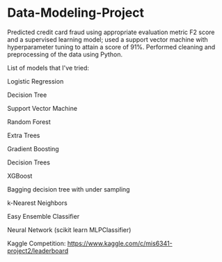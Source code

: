 # Data-Modeling-Project

Predicted credit card fraud using appropriate evaluation metric F2 score and a supervised learning model; used a support vector
machine with hyperparameter tuning to attain a score of 91%. Performed cleaning and preprocessing of the data using Python.

List of models that I've tried: 

Logistic Regression

Decision Tree

Support Vector Machine 

Random Forest

Extra Trees

Gradient Boosting

Decision Trees

XGBoost

Bagging decision tree with under sampling

k-Nearest Neighbors

Easy Ensemble Classifier

Neural Network (scikit learn MLPClassifier)


Kaggle Competition: https://www.kaggle.com/c/mis6341-project2/leaderboard

